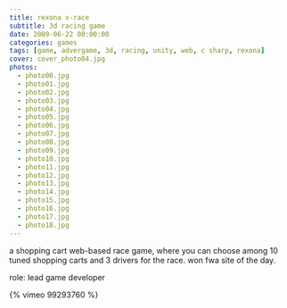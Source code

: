 ```yaml
---
title: rexona x-race
subtitle: 3d racing game
date: 2009-06-22 00:00:00
categories: games
tags: [game, advergame, 3d, racing, unity, web, c sharp, rexona]
cover: cover_photo04.jpg
photos:
  - photo00.jpg
  - photo01.jpg
  - photo02.jpg
  - photo03.jpg
  - photo04.jpg
  - photo05.jpg
  - photo06.jpg
  - photo07.jpg
  - photo08.jpg
  - photo09.jpg
  - photo10.jpg
  - photo11.jpg
  - photo12.jpg
  - photo13.jpg
  - photo14.jpg
  - photo15.jpg
  - photo16.jpg
  - photo17.jpg
  - photo18.jpg
---
```

a shopping cart web-based race game, where you can choose among 10 tuned shopping carts and 3 drivers for the race. won fwa site of the day.

role: lead game developer

{% vimeo 99293760 %}
